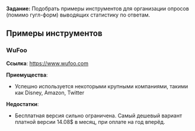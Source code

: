 **Задание:** Подобрать примеры инструментов для организации опросов (помимо гугл-форм) выводящих статистику по ответам.

## Примеры инструментов
### WuFoo
**Ссылка**: https://www.wufoo.com

**Приемущества**:
* Успешно используется некоторыми крупными компаниями, такими как Disney, Amazon, Twitter

**Недостатки**:
* Бесплатная версия сильно ограничена. Самый дешевый вариант платной версии 14.08$ в месяц, при оплате на год вперёд.

